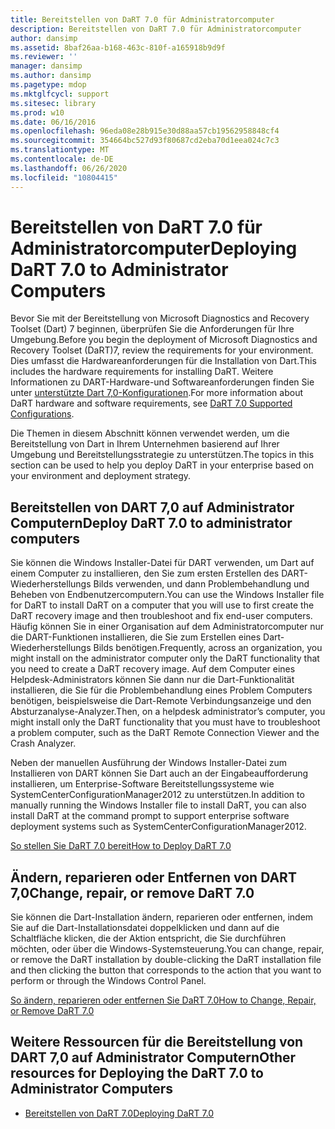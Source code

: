 ```yaml
---
title: Bereitstellen von DaRT 7.0 für Administratorcomputer
description: Bereitstellen von DaRT 7.0 für Administratorcomputer
author: dansimp
ms.assetid: 8baf26aa-b168-463c-810f-a165918b9d9f
ms.reviewer: ''
manager: dansimp
ms.author: dansimp
ms.pagetype: mdop
ms.mktglfcycl: support
ms.sitesec: library
ms.prod: w10
ms.date: 06/16/2016
ms.openlocfilehash: 96eda08e28b915e30d88aa57cb19562958848cf4
ms.sourcegitcommit: 354664bc527d93f80687cd2eba70d1eea024c7c3
ms.translationtype: MT
ms.contentlocale: de-DE
ms.lasthandoff: 06/26/2020
ms.locfileid: "10804415"
---
```

# <span data-ttu-id="ac0e7-103">Bereitstellen von DaRT 7.0 für Administratorcomputer</span><span class="sxs-lookup"><span data-stu-id="ac0e7-103">Deploying DaRT 7.0 to Administrator Computers</span></span>


<span data-ttu-id="ac0e7-104">Bevor Sie mit der Bereitstellung von Microsoft Diagnostics and Recovery Toolset (Dart) 7 beginnen, überprüfen Sie die Anforderungen für Ihre Umgebung.</span><span class="sxs-lookup"><span data-stu-id="ac0e7-104">Before you begin the deployment of Microsoft Diagnostics and Recovery Toolset (DaRT)7, review the requirements for your environment.</span></span> <span data-ttu-id="ac0e7-105">Dies umfasst die Hardwareanforderungen für die Installation von Dart.</span><span class="sxs-lookup"><span data-stu-id="ac0e7-105">This includes the hardware requirements for installing DaRT.</span></span> <span data-ttu-id="ac0e7-106">Weitere Informationen zu DART-Hardware-und Softwareanforderungen finden Sie unter [unterstützte Dart 7,0-Konfigurationen](dart-70-supported-configurations-dart-7.md).</span><span class="sxs-lookup"><span data-stu-id="ac0e7-106">For more information about DaRT hardware and software requirements, see [DaRT 7.0 Supported Configurations](dart-70-supported-configurations-dart-7.md).</span></span>

<span data-ttu-id="ac0e7-107">Die Themen in diesem Abschnitt können verwendet werden, um die Bereitstellung von Dart in Ihrem Unternehmen basierend auf Ihrer Umgebung und Bereitstellungsstrategie zu unterstützen.</span><span class="sxs-lookup"><span data-stu-id="ac0e7-107">The topics in this section can be used to help you deploy DaRT in your enterprise based on your environment and deployment strategy.</span></span>

## <span data-ttu-id="ac0e7-108">Bereitstellen von DART 7,0 auf Administrator Computern</span><span class="sxs-lookup"><span data-stu-id="ac0e7-108">Deploy DaRT 7.0 to administrator computers</span></span>


<span data-ttu-id="ac0e7-109">Sie können die Windows Installer-Datei für DART verwenden, um Dart auf einem Computer zu installieren, den Sie zum ersten Erstellen des DART-Wiederherstellungs Bilds verwenden, und dann Problembehandlung und Beheben von Endbenutzercomputern.</span><span class="sxs-lookup"><span data-stu-id="ac0e7-109">You can use the Windows Installer file for DaRT to install DaRT on a computer that you will use to first create the DaRT recovery image and then troubleshoot and fix end-user computers.</span></span> <span data-ttu-id="ac0e7-110">Häufig können Sie in einer Organisation auf dem Administratorcomputer nur die DART-Funktionen installieren, die Sie zum Erstellen eines Dart-Wiederherstellungs Bilds benötigen.</span><span class="sxs-lookup"><span data-stu-id="ac0e7-110">Frequently, across an organization, you might install on the administrator computer only the DaRT functionality that you need to create a DaRT recovery image.</span></span> <span data-ttu-id="ac0e7-111">Auf dem Computer eines Helpdesk-Administrators können Sie dann nur die Dart-Funktionalität installieren, die Sie für die Problembehandlung eines Problem Computers benötigen, beispielsweise die Dart-Remote Verbindungsanzeige und den Absturzanalyse-Analyzer.</span><span class="sxs-lookup"><span data-stu-id="ac0e7-111">Then, on a helpdesk administrator’s computer, you might install only the DaRT functionality that you must have to troubleshoot a problem computer, such as the DaRT Remote Connection Viewer and the Crash Analyzer.</span></span>

<span data-ttu-id="ac0e7-112">Neben der manuellen Ausführung der Windows Installer-Datei zum Installieren von DART können Sie Dart auch an der Eingabeaufforderung installieren, um Enterprise-Software Bereitstellungssysteme wie SystemCenterConfigurationManager2012 zu unterstützen.</span><span class="sxs-lookup"><span data-stu-id="ac0e7-112">In addition to manually running the Windows Installer file to install DaRT, you can also install DaRT at the command prompt to support enterprise software deployment systems such as SystemCenterConfigurationManager2012.</span></span>

[<span data-ttu-id="ac0e7-113">So stellen Sie DaRT 7.0 bereit</span><span class="sxs-lookup"><span data-stu-id="ac0e7-113">How to Deploy DaRT 7.0</span></span>](how-to-deploy-dart-70.md)

## <span data-ttu-id="ac0e7-114">Ändern, reparieren oder Entfernen von DART 7,0</span><span class="sxs-lookup"><span data-stu-id="ac0e7-114">Change, repair, or remove DaRT 7.0</span></span>


<span data-ttu-id="ac0e7-115">Sie können die Dart-Installation ändern, reparieren oder entfernen, indem Sie auf die Dart-Installationsdatei doppelklicken und dann auf die Schaltfläche klicken, die der Aktion entspricht, die Sie durchführen möchten, oder über die Windows-Systemsteuerung.</span><span class="sxs-lookup"><span data-stu-id="ac0e7-115">You can change, repair, or remove the DaRT installation by double-clicking the DaRT installation file and then clicking the button that corresponds to the action that you want to perform or through the Windows Control Panel.</span></span>

[<span data-ttu-id="ac0e7-116">So ändern, reparieren oder entfernen Sie DaRT 7.0</span><span class="sxs-lookup"><span data-stu-id="ac0e7-116">How to Change, Repair, or Remove DaRT 7.0</span></span>](how-to-change-repair-or-remove-dart-70.md)

## <span data-ttu-id="ac0e7-117">Weitere Ressourcen für die Bereitstellung von DART 7,0 auf Administrator Computern</span><span class="sxs-lookup"><span data-stu-id="ac0e7-117">Other resources for Deploying the DaRT 7.0 to Administrator Computers</span></span>


-   [<span data-ttu-id="ac0e7-118">Bereitstellen von DaRT 7.0</span><span class="sxs-lookup"><span data-stu-id="ac0e7-118">Deploying DaRT 7.0</span></span>](deploying-dart-70-new-ia.md)

 

 





